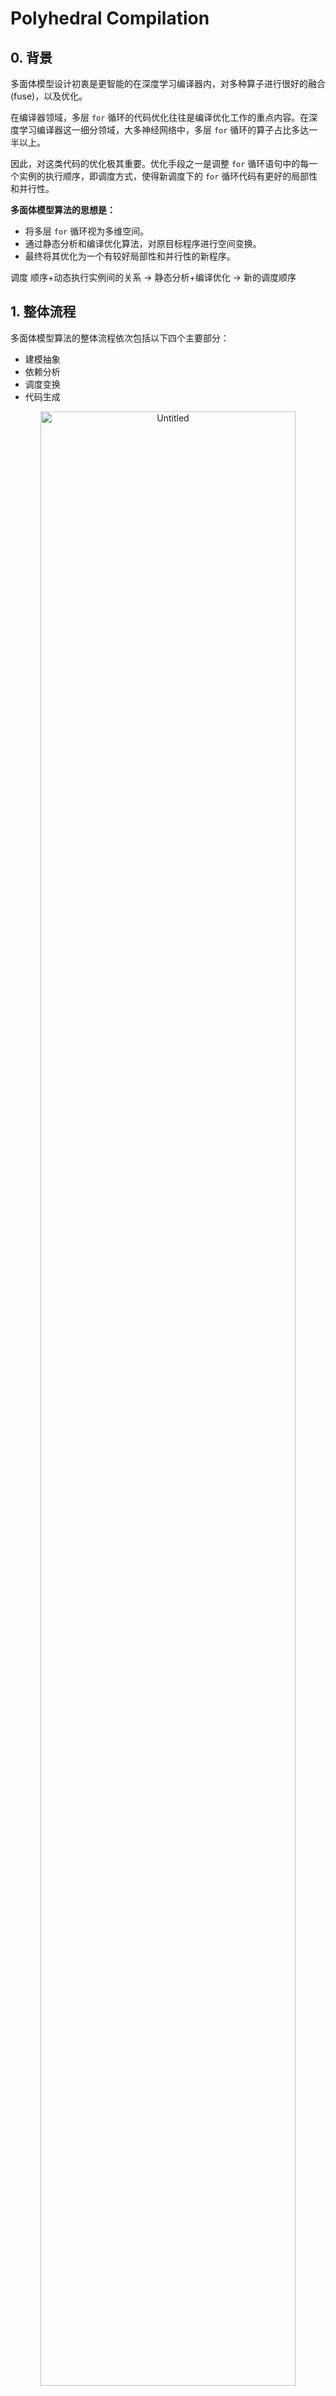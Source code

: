 # Polyhedral Compilation

## 0. 背景

多面体模型设计初衷是更智能的在深度学习编译器内，对多种算子进行很好的融合 (fuse)，以及优化。

在编译器领域，多层 `for` 循环的代码优化往往是编译优化工作的重点内容。在深度学习编译器这一细分领域，大多神经网络中，多层 `for` 循环的算子占比多达一半以上。

因此，对这类代码的优化极其重要。优化手段之一是调整 `for` 循环语句中的每一个实例的执行顺序，即调度方式，使得新调度下的 `for` 循环代码有更好的局部性和并行性。

**多面体模型算法的思想是：**

- 将多层 `for` 循环视为多维空间。
- 通过静态分析和编译优化算法，对原目标程序进行空间变换。
- 最终将其优化为一个有较好局部性和并行性的新程序。

调度 顺序+动态执行实例间的关系 → 静态分析+编译优化 → 新的调度顺序

## 1. 整体流程

多面体模型算法的整体流程依次包括以下四个主要部分：

- 建模抽象
- 依赖分析
- 调度变换
- 代码生成

<div style="text-align: center;"><img src="./img_Polyhedral_Compilation/Untitled.png" alt="Untitled" style="width: 90%;"></div>

### 普通循环嵌套中应用Poly优化

下面以一段简单的循环嵌套来说明，其中N为常数。

```c
for (int i = 1; i < N; i++)
    for(int j = 1; j<N; j++)
        A[i, j] = f(A[i-1][j], A[i][j-1]);
```

如果将 写入A[i, j]的一次语句的迭代实例 表示为 下图中黑色的点表示，从而我们可以构造出一个所有黑色的点构成的一个矩形，这个矩形就可以看作是二维空间上的一个Polyhedron（多面体），这个空间称为该计算的迭代空间。

<div style="text-align: center;"><img src="./img_Polyhedral_Compilation/Untitled%201.png" alt="Untitled" style="width: 90%;"></div>

> 我们可以用代数中的集合来对这个二维空间上的Polyhedron进行表示，即{[i, j] : 1 <= i <= N - 1 and 1 <= j <= N – 1}，其中[i, j]是一个二元组，“:”后面的不等式表示这个集合的区间。我们可以给这个二元组做一个命名，叫做S，表示一个语句，那么这个语句的Polyhedron就可以表示成{S[i, j] : 1 <= i <= N - 1 and 1 <= j <= N – 1}。
> 
> 
> 由于语句S是先迭代i循环再迭代j循环，因此我们可以给语句S定义一个调度（顺序），这个调度用映射表示，即{ S[i, j] -> [i, j] }，表示语句S[i, j] 先按i的顺序迭代再按照j的顺序迭代。
> 

接下来，我们来分析语句和它访存的数组之间的关系，在代数中我们用映射来表示关系。

代码中语句S对数组A进行读和写，那么我们可以用Poly来计算出S和A之间的读写访存关系。

- **读访存**关系：{ S[i, j] -> A[i - 1, j] : 1 <= i <= N -1 and 1 <= j <= N- 1; S[i, j] -> A[i, j - 1] : 1 <= i <= N - 1 and 1 <= j <= N -1 }
- **写访存**关系：{ S[i, j] -> A[i, j] : 1 <= i <= N - 1 and 1 <= j <= N -1 }

基于这个读写访存关系，Poly就可以计算出这个循环嵌套内的依赖关系，这个依赖关系可以表示成另外一种映射关系，即{ S[i, j] -> S[i, 1 + j] : 1 <= i <= N - 1 and 1 <= j <=N - 2; S[i, j] -> S[i + 1, j] : 1 <= i <= N - 2 and 1 <= j <= N- 1 }。（由读向写映射）

Poly对程序的表示都是用集合和映射来完成的。当我们把语句实例之间的依赖关系用蓝色箭头表示在迭代空间内时，就可以得到下图所示的形式（二维空间的基是(i, j)，即对应i和j两层循环）。其中，没有依赖关系的语句实例之间是可以并行执行的，而图中绿色带内（对角线上）的所有点之间没有依赖关系，所以这些点之间可以并行执行。

<div style="text-align: center;"><img src="./img_Polyhedral_Compilation/Untitled%202.png" alt="Untitled" style="width: 90%;"></div>

Poly利用仿射变换把基(i, j)进行变换，使绿色带能**与空间基的某根轴能够平行，这样轴对应的循环就能并行**，所以我们可以将上图所示的空间转化成如下图所示的形式。此时，语句S的调度就可以表示成{ S[i, j] -> [i + j, j]}的形式。所以**Poly的变换过程也称为调度变换过程，而调度变换的过程就是变基过程、实现循环变换的过程。**

<div style="text-align: center;"><img src="./img_Polyhedral_Compilation/Untitled%203.png" alt="Untitled" style="width: 90%;"></div>

> Poly的底层原理就是求解一个系数矩阵，这个系数矩阵能够将向量(i, j)转换成向量(i + j, j)。
> 

根据这样的调度，Poly就可以利用它的代码生成器，生成下面的代码。此时，内层循环就可以并行了。（注：这里示意的是“源到源”翻译的Poly编译器，也就是Poly生成的代码还需要交给基础编译器如GCC、ICC、LLVM等编译成机器码才能运行。也有内嵌在基础编译中的Poly工具。）

```cpp
for (int c0 = 2; c0 <= 2*N-2; c0 += 1)
    #pragma omp parallel for
    for(int c1 = max(1, c0-N+1); c1 <= min(N-1, c0-1); c1 += 1)
        A[c1][c0-c1] = f(A[c1-1][c0-c1], A[c1][c0-c1-1]);
```

当然，我们这里举的例子是一个很简单的例子，在实际应用中还有很多复杂的情况要考虑。Poly几乎考虑了所有的循环变换，包括`Interchange`（交换）、`Skewing/Shifting`（倾斜/偏移）、`Reversal`（反转）、`Tiling/Blocking`（分块）、`Stripe-mining`、`Fusion`（融合）、`Fission/Distribution`（分布）、`Peeling`（剥离）、`Unrolling`（展开）、`Unswitching`、`Index-set splitting`、`Coalescing/Linearization`等。

下图中给出了几种Poly中实现的循环变换示意图，右上角的代码表示原输入循环嵌套，右下角的代码表示经过Poly变换后生成的代码。图中左边的集合和映射关系的含义分别为：*J*代表原程序语句的迭代空间，*S*表示输入程序时的调度，*T*表示Poly要计算的调度变换，*ST*就是目标调度。

- skewing变换

<div style="text-align: center;"><img src="./img_Polyhedral_Compilation/Untitled%204.png" alt="Untitled" style="width: 90%;"></div>

- Fusion变换

<div style="text-align: center;"><img src="./img_Polyhedral_Compilation/Untitled%205.png" alt="Untitled" style="width: 90%;"></div>

- Tiling变换

<div style="text-align: center;"><img src="./img_Polyhedral_Compilation/Untitled%206.png" alt="Untitled" style="width: 90%;"></div>

### 二维卷积运算中应用Poly优化

以下图所示的二维卷积运算（矩阵乘法）为例来简单介绍Poly是如何优化深度学习应用的。

```cpp
for(int k=0; k<50; k++)
    for(int j=0; j<100; j++)
        b[k][j] = B[k][j];               // S0
for(int i=0; i<100; i++)
    for(int j=0; j<100; j++)
        c[i][j] = 0;                     // S1
for(int i=0; i<100; i++)
    for(int j=0; j<100; j++)
        for(int k=0; k<50; k++)
            c[i][j] += a[i][k]*b[k][j];  // S2
for(int i=0; i<100; i++)
    for(int j=0; j<100; j++)
        c[i][j] = max(c[i][j], 1);       // S3
```

Poly会将循环嵌套内的计算抽象成一个语句。例如上图中中S1语句表示卷积初始化，S2代表卷积归约；而S0和S3则分别可以看作卷积操作前后的一些操作，比如S0可以想象成是量化语句，而S3可以看作是卷积后的relu操作等。

---

我们以CPU上的OpenMP程序为目标 对上图中的示例进行变换，来对比并行性和局部性的要求平衡。使用Poly生成下面的OpenMP代码：

> 注：不同的Poly编译器生成的代码可能会因采用的调度算法、编译选项、代码生成方式等因素而不同。
> 
> 
> 下面两种生成的代码采用的循环fusion（融合）策略不同
> 
- Poly生成的OpenMP代码——并行性大于局部性（图a）

生成代码采用了({S0}, {S1, S2, S3})的fusion策略。

<div style="text-align: center;"><img src="./img_Polyhedral_Compilation/Untitled%207.png" alt="Untitled" style="width: 90%;"></div>

- Poly生成的OpenMP代码——局部性大于并行性（图b）

生成代码使用了({S0,S1, S2, S3})的fusion策略，但是必须通过对S2向右偏移99次、S3向右偏移148次，以及循环层次的interchange（交换）来实现这样的fusion。

<div style="text-align: center;"><img src="./img_Polyhedral_Compilation/Untitled%208.png" alt="Untitled" style="width: 90%;"></div>

对比：

显然，图b所示的代码局部性更好。而并行性上，图b生成的代码中，只有最外层c0循环是可以并行的，而图a生成的代码中，S0语句的c0、c1循环都可以并行，并且包含S1、S2、 S3三条语句的循环嵌套的c0、c1循环也都可以并行，故图a生成的代码可并行循环的维度更多。

---

当我们以包含多层并行硬件抽象为目标架构时，多维并行的优势就更加明显，例如当面向GPU生成CUDA代码时：

> 为了便于阅读，我们并未开启GPU上shared memory和private memory自动生成功能。
> 
> 
> Poly也可以自动生成线程之间的同步语句。
> 
> 下图c、d中循环分块大小为32
> 
- Poly生成的CUDA代码——并行性大于局部性（图c）

图a对应的CUDA代码（如图c）会生成2个kernel（因为之前合成了两个部分），但是每个kernel内c0维度的循环被映射到GPU的线程块上，而c1维度被映射到GPU的线程上。（线程块上线程布局为32*16）

<div style="text-align: center;"><img src="./img_Polyhedral_Compilation/Untitled%209.png" alt="Untitled" style="width: 90%;"></div>

- Poly生成的CUDA代码——局部性大于并行性（图d）

图b对应的CUDA代码（如图d）只有一个kernel，但是只有c0维度的循环被映射到GPU的线程块和线程两级并行抽象上。（线程块上线程布局为32* 4* 4）

<div style="text-align: center;"><img src="./img_Polyhedral_Compilation/Untitled%2010.png" alt="Untitled" style="width: 90%;"></div>

<div style="text-align: center;"><img src="./img_Polyhedral_Compilation/Untitled%2011.png" alt="Untitled" style="width: 90%;"></div>

## 2. Poly在深度学习领域中发挥的作用

从对上层应用的约束角度来看，作为一种通用程序设计语言的编译优化模型，Poly本身对应用是敏感的，只能处理满足一定约束条件的、规则的应用。**Poly要求被分析的应用中，循环边界、数组下标都是仿射表达式，而且控制流必须是静态可判定的**，我们暂且把这种对应用的要求称为静态仿射约束。

---

### 为什么Poly适合深度学习领域？

实际上，对于通用语言而言，静态仿射约束的限制对程序的要求不算低，但是**深度学习领域的大部分核心计算却恰好满足这种静态仿射约束**，所以许多深度学习编译软件栈利用Poly来实现循环优化。

从充分发挥底层AI芯片架构的能力角度出发，Poly也非常合适，因为Poly能够 自动判定和实现上层应用中循环的tiling/blocking（分块）变换 并自动将软件循环映射到并行硬件上

Poly会自动实现分块，这样才能更好地利用底层AI芯片的架构特性。以GPU为例，每个GPU上拥有自己的全局缓存（Global/Device Memory），然后每个线程块也有自己的局部缓存（Shared/Local Memory）。缓存越靠近计算单元，访存的速度越快，但是缓存空间越小。因此，当计算数据量大于缓存空间的时候，就需要通过将原来的数据进行分块的方式存储到缓存上，以此来适应目标架构的硬件特征。

<div style="text-align: center;"><img src="./img_Polyhedral_Compilation/Untitled%2012.png" alt="Untitled" style="width: 90%;"></div>

而专用AI芯片的架构可能更复杂，如下图所示是TPU v2和TPU v3的架构示意图，每个TPU有多种不同类型的计算单元，包括标量、向量以及矩阵计算单元，这些不同的计算单元对应地可能会有各自不同的缓存空间，这就给分块提出了更高的要求。只有通过对应用的正确分块才能充分利用好芯片上的架构特征。

<div style="text-align: center;"><img src="./img_Polyhedral_Compilation/Untitled%2013.png" alt="Untitled" style="width: 90%;"></div>

---

当前一部分深度学习编译软件栈采用了**手工调度和映射**（手写schedule和pattern matching）的方式来将上层应用部署到底层芯片上。以TVM为例，下图中给出了一个TVM的调度示例。其中，调度过程首先将计算s进行分块（对应图中的split操作），然后将分块后的维度映射到GPU的线程块和线程上（对应图中的bind操作）。

<div style="text-align: center;"><img src="./img_Polyhedral_Compilation/Untitled%2014.png" alt="Untitled" style="width: 90%;"></div>

这部分工作需要由熟悉底层芯片架构的人员来编写，并且要人工分析分块的合法性，映射也需要手工完成，耗时耗力。而Poly的作用就是将上述手工调度的过程自动实现。为了实现自动调度，许多深度学习编译软件栈开始采用Poly来实现上述功能。

> Astra
> 
> 
> “Tensor comprehensions [30] built on the Halide framework and combined it with Polyhedral compilation [16] to achieve optimized kernel generation for deep learning kernels.”
> 
> - FreeeTensor
> 
> Dependence-Aware Transformation: “polyhedral analysis is introduced to analyze dependences systematically, and multiple solvers of polyhedral analysis are designed to automate the analysis.”
> 
> “Compilers based on polyhedral analysis. Multiple compilers adopt optimizations based on Polyhedral Analysis. Pluto [10], PPCG [41], and CHiLL [32] are optimizing compilers for general programs in C language.”
> 

---

### Poly在深度学习软件栈上发挥的作用如何？

首先，Poly能够计算精确的数据流信息。Poly通过**将传统的编译器中语句之间的依赖关系细化到语句实例的粒度**，分析的结果比传统的方法更精确。计算精确的数据流信息有以下三点好处。

\1. **计算精确的缓存搬移数据量**。数据搬移是程序性能提升的关键，Poly不仅能自动计算出从管理核心（如CPU）到加速芯片（如GPU）之间传输的数据总量，还负责计算加速芯片上多级缓存之间的数据搬移总量，例如从GPU的global memory到shared memory上的数据搬移。

\2. **降低内存空间使用**。通过计算精确的数据流信息，Poly可以计算出临时tensor变量，这些**临时变量的声明可在对应的缓存级别上实现，从而降低加速芯片上数据的访存开销**。

\3. **自动实现缓存上的数据部署**。以华为刚公布的昇腾AI处理器芯片为例，下图是该芯片的AI Core架构示意图。其中，UnifiedBuffer（输出缓冲区）和L1 Buffer（输入缓冲区）是低级缓存，离计算单元较远；BufferA L0/B L0/C L0是高级缓存，靠近计算单元。在低级缓存上，Poly可以**借助标记节点**，将不同计算单元所需的数据分别流向UnifiedBuffer和L1 Buffer；同时，当数据到达高级缓存时，Poly仍然可以借助标记节点将数据自动部署到BufferA L0/B L0/C L0

<div style="text-align: center;"><img src="./img_Polyhedral_Compilation/Untitled.jpeg" alt="Untitled" style="width: 90%;"></div>

---

其次，Poly能够实现几乎全部的循环变换。Poly通过仿射函数来实现几乎所有循环变换及其组合，这种仿射函数的计算过程不仅要考虑应用程序的`并行性`和`局部性`，还要考虑`底层加速芯片的硬件特征`。从循环变换角度来讲，Poly对编译软件栈的贡献包括以下几个方面：

> 根据依赖关系分析的结果 自动计算出 变换后循环的并行性、循环维度以及是否可以实施分块 等特征
> 
> 
> 自动实现tiling/blocking（分块）和fusion（融合）变换
> 
> 通过代码生成方式自动实现不改变语句顺序、但只改变循环结构的变换
> 

\1. Poly中的调度算法能够**根据依赖关系分析的结果 自动计算出 变换后循环的并行性、循环维度以及是否可以实施分块 等特征**，这些特征为后面硬件上的计算任务分配、缓存上的循环变换提供了理论依据。（这些信息保存在band节点的属性中）而部分循环变换如`skewing/shifting`（倾斜/偏移）、`interchange`（交换）等都可以在调度阶段自动完成。我们以二维卷积运算（矩阵乘法）为例：

```cpp
for(int k=0; k<50; k++)
    for(int j=0; j<100; j++)
        b[k][j] = B[k][j];               // S0
for(int i=0; i<100; i++)
    for(int j=0; j<100; j++)
        c[i][j] = 0;                     // S1
for(int i=0; i<100; i++)
    for(int j=0; j<100; j++)
        for(int k=0; k<50; k++)
            c[i][j] += a[i][k]*b[k][j];  // S2
for(int i=0; i<100; i++)
    for(int j=0; j<100; j++)
        c[i][j] = max(c[i][j], 1);       // S3
```

根据不同的编译选项实现的fusion策略对应的schedule tree，其中fusion已经通过sequence节点实现

- Poly生成的OpenMP代码——并行性大于局部性（图a）：

<div style="text-align: center;"><img src="./img_Polyhedral_Compilation/Untitled%2015.png" alt="Untitled" style="width: 90%;"></div>

Poly计算出来的调度用其中间表示（schedule tree）得到的结果如图（图e）（下图sequence节点的左子树中*S*1都是*S*0）：

<div style="text-align: center;"><img src="./img_Polyhedral_Compilation/Untitled%2016.png" alt="Untitled" style="width: 90%;"></div>

- Poly生成的OpenMP代码——局部性大于并行性（图b）

<div style="text-align: center;"><img src="./img_Polyhedral_Compilation/Untitled%2017.png" alt="Untitled" style="width: 90%;"></div>

Poly计算出来的调度用其中间表示（schedule tree）得到的结果如图（图f）：

<div style="text-align: center;"><img src="./img_Polyhedral_Compilation/Untitled%2018.png" alt="Untitled" style="width: 90%;"></div>

\2. **自动实现tiling/blocking（分块）和fusion（融合）变换**。`分块是为了充分利用加速芯片上的缓存，而fusion的目的是为了生成更多的临时缓存变量，（减少中间变量的存取开销）降低访存开销`。而且，Poly通过数学变换，能够自动实现更复杂的、手工难以实现的分块形状。其中，融合可根据**调度选项**在调度变换过程实现，分块则是在调度变换之后根据**循环维度**是否可分块等特征来实现。

如图e和f就是根据不同的编译选项实现的fusion策略对应的schedule tree，其中fusion已经通过sequence节点实现，而分块在Poly上只需要**将band节点中的仿射函数进行修改**，就可以得到分块对应的schedule tree。下图是图e经过分块之后的调度树，图f的分块也可以同样的方式得到，就不再赘述了。（下图sequence节点的左子树中*S*1都是*S*0）

<div style="text-align: center;"><img src="./img_Polyhedral_Compilation/Untitled%2019.png" alt="Untitled" style="width: 90%;"></div>

\3. 通过代码生成方式自动实现**不改变语句顺序、只改变循环结构**的变换。这类循环变换包括peeling（剥离）、unrolling（展开）等。这些循环变换对特殊加速芯片上的代码生成有十分重要的作用，例如一些架构可能并不喜欢循环上下界中有min/max这样的操作，此时就需要实现这类循环变换。**这类循环变换可以通过在schedule tree中的band节点上添加特殊的options属性来实现。**（注：上面schedule tree的图中没有标出options，但实际使用的schedule tree中有options，而options中的内容是一个集合或者映射表达式。）

---

第三，Poly能够自动实现存储系统的管理。在越来越复杂的加速芯片架构上，复杂的存储系统是实现芯片上计算部署的难点（手工实现耗时费力且易错）。而**Poly借助中间表示自动实现了在多级缓存结构上的存储管理**，使得底层优化和硬件开发人员从这些琐碎的工作中脱离出来。这种自动管理存储系统的实现包括以下两个方面。

> schedule tree上的特殊节点和仿射函数 → 实现并插入数据传输指令
> 
> 
> 数学关系 → 当前指令所在循环的层次和维度信息 → 为数据传输指令计算对应的调度关系
> 

\1. **自动计算缓存之间传递数据需要插入的位置**。由于数据传输指令在原程序中是不存在的，所以Poly要不仅要实现这些指令，而且要找到指令作用的位置。Poly**借助schedule tree上的特殊节点和仿射函数，实现了数据传输指令位置的准确计算和自动插入**。

\2. **自动生成数据传输指令的循环信息**。确定数据传输指令的位置后，Poly可以**根据数学关系计算出当前指令所在循环的层次和维度信息，并自动为数据传输指令计算对应的调度关系**，然后交给后端代码生成器生成代码。

现在我们总结一下流程：

原始代码（二维矩阵乘法）

→ 要求并行性大于局部性：选定fusion策略({S0}, {S1, S2, S3})，Poly生成的OpenMP代码，以及相应的schedule tree（其中fusion已经通过sequence节点实现，sequence节点的左子树中*S*1都是*S*0）

<div style="text-align: center;"><img src="./img_Polyhedral_Compilation/Untitled%2020.png" alt="Untitled" style="width: 90%;"></div>

<div style="text-align: center;"><img src="./img_Polyhedral_Compilation/Untitled%2021.png" alt="Untitled" style="width: 90%;"></div>

→ 分块在Poly上只需要**将band节点中的仿射函数进行修改**，就可以得到分块对应的schedule tree（下图sequence节点的左子树中*S*1都是*S*0）

<div style="text-align: center;"><img src="./img_Polyhedral_Compilation/Untitled%2022.png" alt="Untitled" style="width: 90%;"></div>

→ 将fusion和分块后的schedule tree插入特殊的extension节点，带有数据传输指令的中间表示

> 下图中的kernel0和kernel1分别对应上图中最上面sequence节点下的两棵子树。
> 
> 
> to_device_B和to_device_a表示从CPU的内存上拷贝tensor b和a到GPU的global memory，这两个语句在计算之前。（to_device_B和to_device_a先后顺序随意）
> 
> from_device_c表示将GPU上的tensor c从global memory传输回CPU内存上，这个语句在计算之后。
> 
> Poly并没有传输tensor b，而是在GPU的global memory上创建和使用了tensor b。
> 

<div style="text-align: center;"><img src="./img_Polyhedral_Compilation/Untitled%2023.png" alt="Untitled" style="width: 90%;"></div>

---

最后，Poly还能够自动计算出变换之后循环到硬件上的映射。在提供多级并行硬件抽象和按计算的类型提供不同计算单元的加速芯片上，**软件循环要实现到硬件上的映射，而这种映射关系也可以借助Poly的仿射函数和schedule tree上的标记来自动实现。**这可以通过在kernel0和kernel1的子树内的**band节点上添加特殊标记**来实现。

---

补充一个栗子🌰：（**[多面体模型中深度学习编译器的应用](http://giantpandacv.com/project/%E9%83%A8%E7%BD%B2%E4%BC%98%E5%8C%96/%E6%B7%B1%E5%BA%A6%E5%AD%A6%E4%B9%A0%E7%BC%96%E8%AF%91%E5%99%A8/%E5%A4%9A%E9%9D%A2%E4%BD%93%E6%A8%A1%E5%9E%8B%E5%9C%A8%E6%B7%B1%E5%BA%A6%E5%AD%A6%E4%B9%A0%E7%BC%96%E8%AF%91%E5%99%A8%E7%9A%84%E5%BA%94%E7%94%A8/)**）

```cpp
for(h=0;h<H;h++)
    for(w=0;w<W;w++)
        A[h][w] = Quant(A[h][w]) /*S0*/
for(h=0;h<H;h++)
    for(w=0;w<W;w++){
        C[h][w] = 0; /*S1*/
        for(kh=0;kh<kH;kh++)
            for(kh=0;kh<kH;kh++) 
                C[h][w] += A[h+kh][w+kw]*B[kh][kw]; /*S2*/ 这里就是在做一个卷积操作
    }
for(h=0;h<H;h++)
    for(w=0;w<W;w++)
        C[h][w] = ReLU(C[h][w]) /*S3*/ 这里在做ReLU激活
```

得到最后的schedule tree如下：

<div style="text-align: center;"><img src="./img_Polyhedral_Compilation/Untitled%2024.png" alt="Untitled" style="width: 90%;"></div>

代码对应如图：

<div style="text-align: center;"><img src="./img_Polyhedral_Compilation/Untitled%2025.png" alt="Untitled" style="width: 90%;"></div>

## 3. AI芯片上利用Poly进行软硬件优化的一些问题

### 关于IR

在之前的内容中，我们主要基于 Poly传统的schedule tree表示 介绍了如何实现AI芯片上的软硬件优化。Google MLIR针对schedule tree的不足，提出了一种简化的Poly IR。

```cpp
void simple_example(){
    for(int i=0; i<N; ++i){
        for(int j=0; j<N; j++){
            float tmp = X[i, j]; // S1
            A[i, j] = tmp + 1;   // S2
            B[i, j] = tmp * 4;   // S3
        }
	}
}
```

用schedule tree对该部分代码进行表示，可以得到下图所示的IR形式。（下图表示的内容和上一节画出的schedule tree一致，只不过这里用文字的形式表示）

<div style="text-align: center;"><img src="./img_Polyhedral_Compilation/Untitled%2026.png" alt="Untitled" style="width: 90%;"></div>

而MLIR表示出的IR形式如下：

<div style="text-align: center;"><img src="./img_Polyhedral_Compilation/Untitled%2027.png" alt="Untitled" style="width: 90%;"></div>

对比可以看出，MLIR的Poly IR对循环进行了**更加显式的表达**，而省略了schedule tree中的domain、schedule等信息。这种Poly IR**简化了Poly在实现循环变换之后的代码生成过程**。例如：在实现`Skewing/Shifting`（倾斜/偏移）变换时，MLIR可以由上图生成下图。

<div style="text-align: center;"><img src="./img_Polyhedral_Compilation/Untitled%2028.png" alt="Untitled" style="width: 90%;"></div>

思考这种简化方案是否值得：

\1. 相比于传统的schedule tree表示，**虽然简化了代码生成，但是循环变换的过程更复杂了**。在schedule tree上进行循环变换，可以直接修改schedule的仿射函数来实现（如这里的倾斜变换）；但在MLIR中却要**对应地修改显式表达的循环变量及对应的下标信息**。如何平衡两者的代价？

\2. MLIR提出的简化Poly IR是为了**简化从ML Function到CFGFunction的代码生成过程**，那如果Poly变换之后的输出不是基于LLVM IR的框架是否还有必要采用这种简化的Poly IR？

### 关于循环调度

Poly的调度算法[见下面的文献]**基于线性整数规划来求解新的调度仿射函数**。而这个过程中会考虑到几乎所有的循环变换及多个循环变换之间的组合。

> Bondhugula, Uday,Albert Hartono, Jagannathan Ramanujam, and Ponnuswamy Sadayappan. “Apractical automatic polyhedral parallelizer and locality optimizer.” In29th ACM SIGPLAN Conference on Programming Language Design and Implementation(PLDI), pp. 101-113. ACM, 2008.
> 
> 
> Bondhugula, Uday,Aravind Acharya, and Albert Cohen. “The pluto+ algorithm: A practicalapproach for parallelization and locality optimization of affine loopnests.” ACM Transactions on Programming Languages and Systems (TOPLAS) 38,no. 3 (2016): 12.
> 
> Acharya, Aravind, UdayBondhugula, and Albert Cohen. “Polyhedral auto-transformation with no integerlinear programming.” In 39th ACM SIGPLAN Conference on ProgrammingLanguage Design and Implementation (PLDI), pp. 529-542. ACM, 2018.
> 
> Zinenko, Oleksandr,Sven Verdoolaege, Chandan Reddy, Jun Shirako, Tobias Grosser, Vivek Sarkar, andAlbert Cohen. “Modeling the conflicting demands of parallelism andtemporal/spatial locality in affine scheduling.” In Proceedings of the27th International Conference on Compiler Construction (CC), pp. 3-13. ACM,2018.
> 

下图是线性整数规划问题求解的示意图，其中蓝色的点表示整个空间上的整数，而图中的斜边可以看作是循环边界等信息给出的约束，这些约束构成了一个可行解区间（图中绿色部分）。那么调度问题可以抽象成在这个绿色的解空间内寻找一个目标问题（红色箭头）的最优解（在Poly 里，就是寻找按字典序最小的整数解）。

<div style="text-align: center;"><img src="./img_Polyhedral_Compilation/Untitled%2029.png" alt="Untitled" style="width: 90%;"></div>

但上面所说的线性整数规划求解都是针对通用程序设计语言，如果我们将Poly应用到如深度学习这样的特定领域，是否需要考虑和通用语言一样的循环变换集合？

以一个卷积算子为例，卷积核的循环嵌套会嵌套在输入图像的循环嵌套内部，而卷积核的循环维度范围可能会比输入图像的循环维度范围小很多。当Poly计算新的调度时，输入图像的循环维度和卷积核的循环维度可能发生倾斜变换，但这种倾斜似乎对卷积计算后面的变形、代码生成等问题都不太友好。也就是说，**在DL领域中可用在全局的变化种类更少**，需要考虑的循环变换个数及其组合也就更少，可行解的区间也就更小。

假设只考虑分块和融合（fusion）这两种循环变换，这种情况下问题似乎简单一些。但是编译优化中还有一个比较关键的问题就是**如何决定实现的循环变换的顺序**。是先做融合后做分块，还是先做分块再做融合？事实上，对于循环变换的顺序判定问题，传统的Poly中间表示没有给出明确的答案，而不幸的是，MLIR也没有解决这个问题。当然，这只是极简情况下的假设。只有分块和融合显然是不够的，因为循环变换后的代码生成还要借助distribution（分布）来保证向量化等问题的发掘。

### 关于分块

多级缓存是目前市场上AI芯片采用的架构趋势，在当前的AI芯片上，分块是软件栈必须实现的一种优化手段了。针对分块这一种变化，还有许多需要考虑的问题。

以下图的二维卷机操作为例，卷积核（kernel）通过在输入图像（input）上进行“滑动”来计算输出图像（output）的结果，而这种滑动的过程在大多数情况下会导致输入图像的数据被多次访问。

<div style="text-align: center;"><img src="./img_Polyhedral_Compilation/Untitled%2030.png" alt="Untitled" style="width: 90%;"></div>

---

如果我们按照卷积核的大小对输入图像进行分块，那么分块之后输入图像的每个分块之间都会存在overlap（数据重叠）问题。如何利用Poly在深度学习应用中自动实现这种满足数据重叠的分块？

一种方式是采用PolyMage类似的方法利用Poly的调度来求解这样的overlap的区间，但是这种方式有可能会导致过多的冗余计算，而且用调度来求解分块的形状在某种程度上会使Poly的过程变得更加复杂，代码生成亦如是；另一种方式是在schedule tree上利用特殊的节点来实现，但是目前这种方式的代码实现都还没有公开。

---

另外一个问题是关于分块和冗余计算的问题。冗余计算的确会给性能的提升带来一定的影响，但是这种**冗余计算的引入是为了实现分块之间的并行**。并行性和局部性有的时候是冲突的，为了达到两者之间的平衡，往往是需要作出一些其它的牺牲来达到目的。

带有冗余计算的分块是目前降低内存开销最有效的方式之一。下图列出了三种不同的分块形状，其中最左侧的梯形分块引入了冗余计算，但是这种分块在一次分块计算完成（水平方向）后，分块内需要传递给下一次计算的活跃变量（红色圆圈）总数最少，而其它形状如中间的分裂分块和最右侧的平行四边形分块剩余的活跃变量总数都很多，无法实现有效降低内存开销的目的。其它未列出的分块如钻石分块和六角形分块可以看作是分裂分块的一种特殊形式。

<div style="text-align: center;"><img src="./img_Polyhedral_Compilation/Untitled%2031.png" alt="Untitled" style="width: 90%;"></div>

其它分块相关的问题还很多，比如Poly中实现的分块都是计算的分块，而数据分块只是通过计算分块和计算与数据之间的仿射函数来计算得到，这种结果能够保证数据的分块是最优的吗？

### 关于融合

融合（fusion）循环是一个挖掘局部性的过程，但加速芯片上局部性和并行性优化有时是冲突的。融合的循环越多，破坏计算并行性的可能性越大；而如果要保持计算的并行性，可能就要放弃一些循环的融合。并且，在不同的架构上哪些融合是最优的，似乎静态判定是不太可能的。

> 在CPU上生成OpenMP代码可能一层并行就足矣，这时局部性的效果可能就比并行性的效果更好；而在GPU上，由于有两层并行硬件的抽象，可能并行性的收益比局部性的效果更佳。
> 

现在许多深度学习软件栈也采用了**Auto-tuning**的方式来通过实际的多次运行来判定哪种策略是最优的。然而，即便是Auto-tuning的方式，能够保证遍历到所有的融合形式吗？如何选择一个合适的fusion策略，是必须要通过调优的方式来确定吗？

> 静态地设定pattern，在融合时进行pattern matching是肯定不足以应对越来越复杂的fusion场景的。Astitch中提出过XLA和TVM都难以fusion两类访存密集型算子。
> 
> 
> Astra中提出的 搜索schedule space并进行prune 的思想值得参考。
> 

### 关于Poly时间复杂度和对Poly的扩展

关于Poly的时间复杂度问题，我们在上文中已经提到**Poly的调度实质是线性整数规划问题的求解过程**，而实际上Poly的代码生成过程也会涉及到线性整数规划问题的求解。我们在讨论深度学习领域是否需要所有的循环变换及其组合的时候，设想从减少循环变换的个数来减小解空间，以此来加速调度的过程；另外，MLIR的初衷也是为了降低代码生成的复杂度。但问题的实质仍然是NP级别的难题，想要从质上改变这个现状，可能还需要一段比较长的时间，其它的计算机科学领域的方法比如constraint programming说不定也能是一个解决的方法。

另外，Poly的静态仿射约束对稀疏tensor等领域的扩展也提出了挑战。关于稀疏tensor的工作目前也有了一定的研究[36, 37]，但Poly无法直接应用于含有非规则下标的tensor的情况。因为Poly在解决稀疏矩阵问题的研究时，有了一定的进展[38-41]，这说明Poly的non-affine扩展还是可行的，而深度学习框架的可定制性给这个问题也创造了更多的机会。

> [36] Kjolstad,Fredrik, et al. “The tensor algebra compiler.” Proceedings of the ACMon Programming Languages 1.OOPSLA (2017): 77.
> 
> 
> [37] Chou,Stephen, Fredrik Kjolstad, and Saman Amarasinghe. “Format abstraction forsparse tensor algebra compilers.” Proceedings of the ACM on ProgrammingLanguages 2.OOPSLA (2018): 123.
> 
> [38] Benabderrahmane,Mohamed-Walid, et al. “Thepolyhedral model is more widely applicable than you think.” InternationalConference on Compiler Construction (CC). pp. 283-303. Springer, Berlin, Heidelberg,2010.
> 
> [39]Venkat, Anand, et al. “Non-affine extensions to polyhedral codegeneration.” Proceedings ofAnnual IEEE/ACM International Symposium on Code Generation and Optimization(CGO). pp. 185-194. ACM, 2014.
> 
> [40] Venkat,Anand, Mary Hall, and Michelle Strout. “Loop and data transformations forsparse matrix code.” In Proceedings of the 36th ACM SIGPLAN Conference onProgramming Language Design and Implementation (PLDI). pp. 521-532. ACM, 2015.
> 
> [41] Zhao, Jie,Michael Kruse, and Albert Cohen. “A polyhedral compilation framework forloops with dynamic data-dependent bounds.” Proceedings of the 27thInternational Conference on Compiler Construction (CC). pp. 14-24, ACM, 2018.
> 

## 参考

**[Polyhedral Model—AI芯片软硬件优化利器（一）](http://mp.weixin.qq.com/s?__biz=MzI3MDQ2MjA3OA==&mid=2247485130&idx=1&sn=a5773bf17e6854d1238b035366641bcc&chksm=ead1fbdbdda672cdf9b2480a431cef85e4d377d07f8c586a932adabd50656cbdcd7d891156bf&scene=21#wechat_redirect)**

**[Polyhedral Model—AI芯片软硬件优化利器（二）](https://mp.weixin.qq.com/s?__biz=MzI3MDQ2MjA3OA==&mid=2247485148&idx=1&sn=4af3c468f2f86ce4e51746f62db11531&chksm=ead1fbcddda672dbc40ff6579d766f15c2d7e896b6187c530a0b67230cc59186ffd6bddc3464&mpshare=1&scene=1&srcid=&sharer_sharetime=1569677815043&sharer_shareid=b33ef36fa0caf5cb82e76916516aa7df#rd])**

**[Polyhedral Model—AI芯片软硬件优化利器（三）](https://mp.weixin.qq.com/s?__biz=MzI3MDQ2MjA3OA==&mid=2247485156&idx=1&sn=f230bc30d18668496bbd6117653df0f8&chksm=ead1fbf5dda672e389d6da9f2c9b6c5832347a5cc784e26019fa7d932bc6544888ac231005ce&mpshare=1&scene=1&srcid=&sharer_sharetime=1569677822621&sharer_shareid=b33ef36fa0caf5cb82e76916516aa7df#rd)**